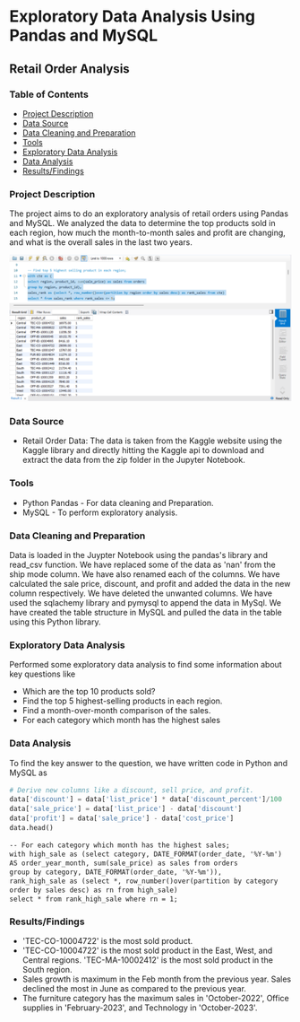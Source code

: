 # Exploratory Data Analysis Using Pandas and MySQL

## Retail Order Analysis

### Table of Contents
- [Project Description](#project-description)
- [Data Source](#data-source)
- [Data Cleaning and Preparation](#data-cleaning-and-preparation)
- [Tools](#tools)
- [Exploratory Data Analysis](#exploratory-data-analysis)
- [Data Analysis](#data-analysis)
- [Results/Findings](#resultsfindings)
  

### Project Description
The project aims to do an exploratory analysis of retail orders using Pandas and MySQL. We analyzed the data to determine the top products sold in each region, how much the month-to-month sales and profit are changing, and what is the overall sales in the last two years.

![Exploratory Analysis Image](Exploratory%20Analysis.png)

### Data Source
- Retail Order Data: The data is taken from the Kaggle website using the Kaggle library and directly hitting the Kaggle api to download and extract the data from the zip folder in the Jupyter Notebook.

### Tools
- Python Pandas - For data cleaning and Preparation.
- MySQL - To perform exploratory analysis.

### Data Cleaning and Preparation
Data is loaded in the Juypter Notebook using the pandas's library and read_csv function. We have replaced some of the data as 'nan' from the ship mode column. We have also renamed each of the columns. We have calculated the  sale price, discount, and profit and added the data in the new column respectively. We have deleted the unwanted columns. We have used the sqlachemy library and pymysql to append the data in MySql. We have created the table structure in MySQL and pulled the data in the table using this Python library.

### Exploratory Data Analysis
Performed some exploratory data analysis to find some information about key questions like
- Which are the top 10 products sold?
- Find the top 5 highest-selling products in each region.
- Find a month-over-month comparison of the sales.
- For each category which month has the highest sales

### Data Analysis
To find the key answer to the question, we have written code in Python and MySQL as
``` Python Pandas
# Derive new columns like a discount, sell price, and profit.
data['discount'] = data['list_price'] * data['discount_percent']/100
data['sale_price'] = data['list_price'] - data['discount']
data['profit'] = data['sale_price'] - data['cost_price']
data.head()
```
``` MySQL
-- For each category which month has the highest sales;
with high_sale as (select category, DATE_FORMAT(order_date, '%Y-%m') AS order_year_month, sum(sale_price) as sales from orders
group by category, DATE_FORMAT(order_date, '%Y-%m')),
rank_high_sale as (select *, row_number()over(partition by category order by sales desc) as rn from high_sale)
select * from rank_high_sale where rn = 1;
```

### Results/Findings
- 'TEC-CO-10004722' is the most sold product.
- 'TEC-CO-10004722' is the most sold product in the East, West, and Central regions. 'TEC-MA-10002412' is the most sold product in the South region.
- Sales growth is maximum in the Feb month from the previous year. Sales declined the most in June as compared to the previous year.
- The furniture category has the maximum sales in 'October-2022', Office supplies in 'February-2023', and Technology in 'October-2023'.
